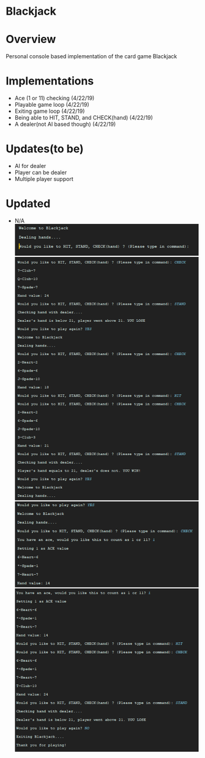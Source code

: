 # Blackjack

# Overview
Personal console based implementation of the card game Blackjack

# Implementations
- Ace (1 or 11) checking (4/22/19)
- Playable game loop (4/22/19)
- Exiting game loop (4/22/19)
- Being able to HIT, STAND, and CHECK(hand) (4/22/19)
- A dealer(not AI based though) (4/22/19)

# Updates(to be)
- AI for dealer
- Player can be dealer
- Multiple player support

# Updated
- N/A
![alt text](https://github.com/CMilly/Blackjack/blob/master/Blackjack/Branch/path/to/Blackjack%20commit%201.0.PNG)
![alt text](https://github.com/CMilly/Blackjack/blob/master/Blackjack/Branch/path/to/Blackjack%20commit%201.1.PNG)
![alt text](https://github.com/CMilly/Blackjack/blob/master/Blackjack/Branch/path/to/Blackjack%20commit%201.2.PNG)
![alt text](https://github.com/CMilly/Blackjack/blob/master/Blackjack/Branch/path/to/Blackjack%20commit%201.3.PNG)


